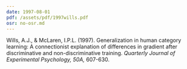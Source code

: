 ```yaml
---
date: 1997-08-01
pdf: /assets/pdf/1997wills.pdf
osr: no-osr.md
---
```


Wills, A.J., & McLaren, I.P.L. (1997). Generalization in human category learning: A connectionist explanation of differences in gradient after discriminative and non-discriminative training. _Quarterly Journal of Experimental Psychology, 50A,_ 607-630. 

